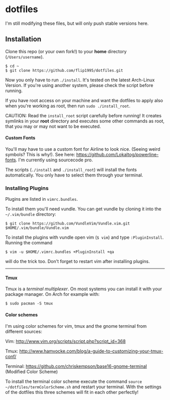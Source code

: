 dotfiles
===================

I'm still modifying these files, but will only push stable versions here.

## Installation

Clone this repo (or your own fork!) to your **home** directory (`/Users/username`).
```
$ cd ~
$ git clone https://github.com/flip1995/dotfiles.git
```

Now you only have to run `./install`. It's tested on the latest Arch-Linux Version. If you're using another system, please check the script before running.

If you have root access on your machine and want the dotfiles to apply also when you're working as root, then run `sudo ./install_root`.

CAUTION: Read the `install_root` script carefully before running! It creates symlinks in your **root** directory and executes some other commands as root, that you may or may not want to be executed.

#### Custom Fonts
You'll may have to use a custom font for Airline to look nice. (Seeing weird symbols? This is why!). See here: https://github.com/Lokaltog/powerline-fonts. I'm currently using sourcecode pro.

The scripts (`./install` and `./install_root`) will install the fonts automatically. You only have to select them through your terminal.

### Installing Plugins
Plugins are listed in `vimrc.bundles`.

To install them you'll need vundle. You can get vundle by cloning it into the `~/.vim/bundle` directory:
```
$ git clone https://github.com/VundleVim/Vundle.vim.git $HOME/.vim/bundle/Vundle.vim
```
To install the plugins with vundle open vim (`$ vim`) and type `:PluginInstall`. Running the command
```
$ vim -u $HOME/.vimrc.bundles +PluginInstall +qa
```
will do the trick too. Don't forget to restart vim after installing plugins.

---
#### Tmux
Tmux is a _terminal multiplexer_. On most systems you can install it with your
package manager. On Arch for example with:
```
$ sudo pacman -S tmux
```

#### Color schemes
I'm using color schemes for vim, tmux and the gnome terminal from different
sources:

Vim: http://www.vim.org/scripts/script.php?script_id=368

Tmux: http://www.hamvocke.com/blog/a-guide-to-customizing-your-tmux-conf/

Terminal: https://github.com/chriskempson/base16-gnome-terminal (Modified Color
Scheme)

To install the terminal color scheme execute the command `source
~/dotfiles/termColorScheme.sh` and restart your terminal.
With the settings of the dotfiles this three schemes will fit in each other
perfectly!
